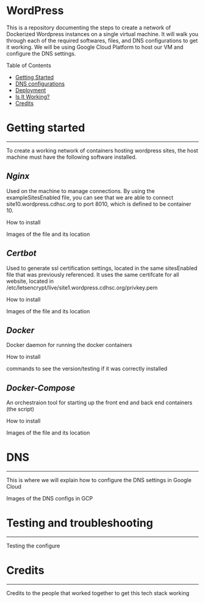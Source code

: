 # WordPress
This is a repository documenting the steps to create a network of Dockerized Wordpress instances on a single virtual machine.
It will walk you through each of the required softwares, files, and DNS configurations to get it working.
We will be using Google Cloud Platform to host our VM and configure the DNS settings. 

Table of Contents
* [Getting Started](#Getting-Started)
* [DNS configurations](#DNS)
* [Deployment](#Deployment)
* [Is It Working?](#Testing-and-troubleshooting)
* [Credits](#Credits)

# Getting started
---
To create a working network of containers hosting wordpress sites, the host machine must have the following software installed.

## **_Nginx_**
Used on the machine to manage connections. By using the exampleSitesEnabled file, you can see that we are able to
connect site10.wordpress.cdhsc.org to port 8010, which is defined to be container 10.

How to install

Images of the file and its location

## **_Certbot_**
Used to generate ssl certification settings, located in the same sitesEnabled file that was previously referenced.
It uses the same certifcate for all website, located in /etc/letsencrypt/live/site1.wordpress.cdhsc.org/privkey.pem


How to install

Images of the file and its location

## **_Docker_**
Docker daemon for running the docker containers

How to install

commands to see the version/testing if it was correctly installed

## **_Docker-Compose_**
An orchestraion tool for starting up the front end and back end containers (the script)

How to install

Images of the file and its location

# DNS
---
This is where we will explain how to configure the DNS settings in Google Cloud

Images of the DNS configs in GCP



# Testing and troubleshooting
---
Testing the configure



# Credits
---
Credits to the people that worked together to get this tech stack working
